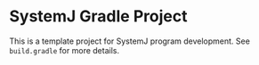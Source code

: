 # SystemJ Gradle Project

This is a template project for SystemJ program development. See `build.gradle`
for more details.
